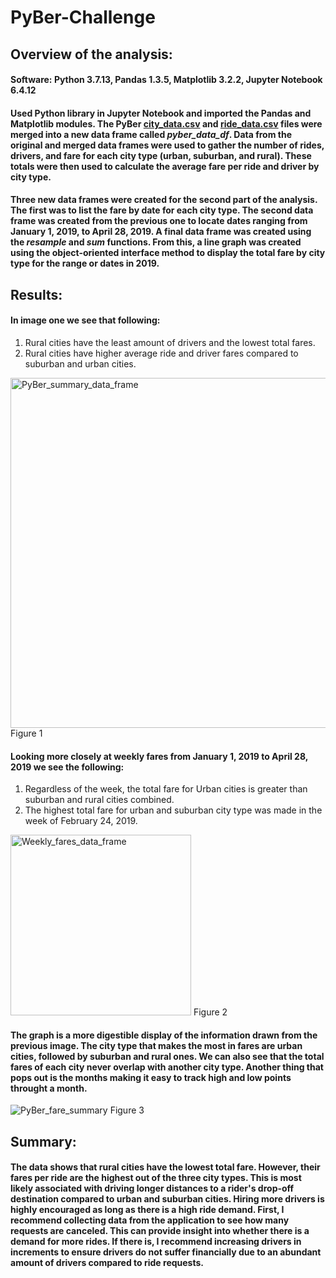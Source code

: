# PyBer-Challenge

## **Overview of the analysis:** 


#### **Software:** Python 3.7.13, Pandas 1.3.5, Matplotlib 3.2.2, Jupyter Notebook 6.4.12

#### Used Python library in Jupyter Notebook and imported the Pandas and Matplotlib modules. The PyBer [city_data.csv](https://github.com/nabernal/PyBer-Challenge/files/9771146/city_data.csv) and [ride_data.csv](https://github.com/nabernal/PyBer-Challenge/files/9771142/ride_data.csv) files were merged into a new data frame called *pyber_data_df*. Data from the original and merged data frames were used to gather the number of rides, drivers, and fare for each city type (urban, suburban, and rural). These totals were then used to calculate the average fare per ride and driver by city type.

#### Three new data frames were created for the second part of the analysis. The first was to list the fare by date for each city type. The second data frame was created from the previous one to locate dates ranging from January 1, 2019, to April 28, 2019. A final data frame was created using the *resample* and *sum* functions. From this, a line graph was created using the object-oriented interface method to display the total fare by city type for the range or dates in 2019. 

## **Results:**
#### In image one we see that following:
1. Rural cities have the least amount of drivers and the lowest total fares. 
2. Rural cities have higher average ride and driver fares compared to suburban and urban cities. 


<img width="560" alt="PyBer_summary_data_frame" src="https://user-images.githubusercontent.com/108249510/195511597-384ec07b-cf29-4bbb-9a81-c249278c42b6.png"> 
Figure 1 



#### Looking more closely at weekly fares from January 1, 2019 to April 28, 2019 we see the following:
1. Regardless of the week, the total fare for Urban cities is greater than suburban and rural cities combined.
2. The highest total fare for urban and suburban city type was made in the week of February 24, 2019.


<img width="289" alt="Weekly_fares_data_frame" src="https://user-images.githubusercontent.com/108249510/195511652-4fcb9709-5518-4768-a954-39b315880546.png">
Figure 2 

#### The graph is a more digestible display of the information drawn from the previous image. The city type that makes the most in fares are urban cities, followed by suburban and rural ones. We can also see that the total fares of each city never overlap with another city type. Another thing that pops out is the months making it easy to track high and low points throught a month.


![PyBer_fare_summary](https://user-images.githubusercontent.com/108249510/195511750-c5b8e01a-9335-4684-89dc-5268a1130196.png)
Figure 3

## **Summary:** 
#### The data shows that rural cities have the lowest total fare. However, their fares per ride are the highest out of the three city types. This is most likely associated with driving longer distances to a rider's drop-off destination compared to urban and suburban cities. Hiring more drivers is highly encouraged as long as there is a high ride demand. First, I recommend collecting data from the application to see how many requests are canceled. This can provide insight into whether there is a demand for more rides. If there is, I recommend increasing drivers in increments to ensure drivers do not suffer financially due to an abundant amount of drivers compared to ride requests. 
